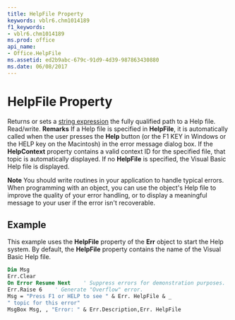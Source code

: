 ```yaml
---
title: HelpFile Property
keywords: vblr6.chm1014189
f1_keywords:
- vblr6.chm1014189
ms.prod: office
api_name:
- Office.HelpFile
ms.assetid: ed2b9abc-679c-91d9-4d39-987863430880
ms.date: 06/08/2017
---
```



# HelpFile Property



Returns or sets a [string expression](../../Glossary/vbe-glossary.md) the fully qualified path to a Help file. Read/write.
 **Remarks**
If a Help file is specified in  **HelpFile**, it is automatically called when the user presses the **Help** button (or the F1 KEY in Windows or the HELP key on the Macintosh) in the error message dialog box. If the **HelpContext** property contains a valid context ID for the specified file, that topic is automatically displayed. If no **HelpFile** is specified, the Visual Basic Help file is displayed.

 **Note**  You should write routines in your application to handle typical errors. When programming with an object, you can use the object's Help file to improve the quality of your error handling, or to display a meaningful message to your user if the error isn't recoverable.


## Example

This example uses the  **HelpFile** property of the **Err** object to start the Help system. By default, the **HelpFile** property contains the name of the Visual Basic Help file.


```vb
Dim Msg
Err.Clear
On Error Resume Next    ' Suppress errors for demonstration purposes.
Err.Raise 6    ' Generate "Overflow" error.
Msg = "Press F1 or HELP to see " & Err. HelpFile & _
" topic for this error"
MsgBox Msg, , "Error: " & Err.Description,Err. HelpFile
```


